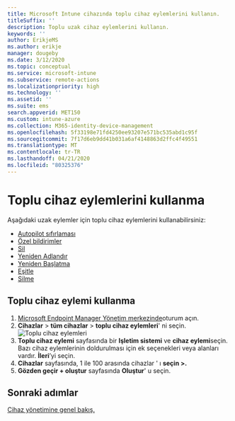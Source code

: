 ```yaml
---
title: Microsoft Intune cihazında toplu cihaz eylemlerini kullanın.
titleSuffix: ''
description: Toplu uzak cihaz eylemlerini kullanın.
keywords: ''
author: ErikjeMS
ms.author: erikje
manager: dougeby
ms.date: 3/12/2020
ms.topic: conceptual
ms.service: microsoft-intune
ms.subservice: remote-actions
ms.localizationpriority: high
ms.technology: ''
ms.assetid: ''
ms.suite: ems
search.appverid: MET150
ms.custom: intune-azure
ms.collection: M365-identity-device-management
ms.openlocfilehash: 5f33198e71fd4250ee93207e571bc535abd1c95f
ms.sourcegitcommit: 7f17d6eb9dd41b031a6af4148863d2ffc4f49551
ms.translationtype: MT
ms.contentlocale: tr-TR
ms.lasthandoff: 04/21/2020
ms.locfileid: "80325376"
---
```

# <a name="use-bulk-device-actions"></a>Toplu cihaz eylemlerini kullanma

Aşağıdaki uzak eylemler için toplu cihaz eylemlerini kullanabilirsiniz:
- [Autopilot sıfırlaması](https://docs.microsoft.com/windows/deployment/windows-autopilot/windows-autopilot-reset#reset-devices-with-remote-windows-autopilot-reset)
- [Özel bildirimler](custom-notifications.md#send-a-custom-notification-to-a-single-device)
- [Sil](devices-wipe.md#delete-devices-from-the-intune-portal)
- [Yeniden Adlandır](device-rename.md)
- [Yeniden Başlatma](device-restart.md)
- [Eşitle](device-sync.md)
- [Silme](devices-wipe.md#wipe)

## <a name="use-a-bulk-device-action"></a>Toplu cihaz eylemi kullanma

1. [Microsoft Endpoint Manager Yönetim merkezinde](https://go.microsoft.com/fwlink/?linkid=2109431)oturum açın.
2. **Cihazlar** > **tüm cihazlar** > **toplu cihaz eylemleri**' ni seçin.
![Toplu cihaz eylemleri](./media/bulk-device-actions/bulk-device-actions.png)
3. **Toplu cihaz eylemi** sayfasında bir **Işletim sistemi** ve **cihaz eylemi**seçin. Bazı cihaz eylemlerinin doldurulması için ek seçenekleri veya alanları vardır. **İleri**’yi seçin.
4. **Cihazlar** sayfasında, 1 ile 100 arasında cihazlar ' ı **seçin >.**
5. **Gözden geçir + oluştur** sayfasında **Oluştur**' u seçin.

## <a name="next-steps"></a>Sonraki adımlar
[Cihaz yönetimine genel bakış.](device-management.md)
